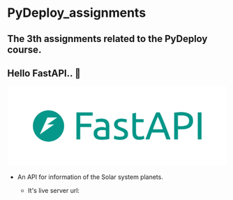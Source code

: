 # PyDeploy_assignments
## The 3th assignments related to the PyDeploy course.
## Hello FastAPI.. 👋

![FastAPI Logo](assets/logo-teal.png)

- An API for information of the Solar system planets.

  - It's live server url:
  